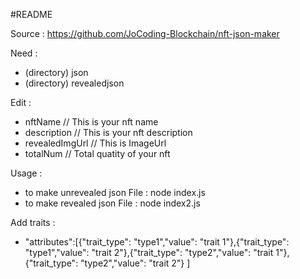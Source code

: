 #README

Source : https://github.com/JoCoding-Blockchain/nft-json-maker

Need :
 - (directory) json
 - (directory) revealedjson

Edit : 
 - nftName  // This is your nft name
 - description  // This is your nft description
 - revealedImgUrl  // This is ImageUrl
 - totalNum  // Total quatity of your nft

Usage : 
 - to make unrevealed json File : node index.js
 - to make revealed json File : node index2.js

Add traits : 
 - "attributes":[{"trait_type": "type1","value": "trait 1"},{"trait_type": "type1","value": "trait 2"},{"trait_type": "type2","value": "trait 1"},{"trait_type": "type2","value": "trait 2"} ]